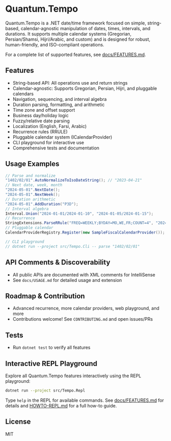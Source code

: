 # Quantum.Tempo

Quantum.Tempo is a .NET date/time framework focused on simple, string-based, calendar-agnostic manipulation of dates, times, intervals, and durations. It supports multiple calendar systems (Gregorian, Persian/Shamsi, Hijri/Arabic, and custom) and is designed for robust, human-friendly, and ISO-compliant operations.

For a complete list of supported features, see [docs/FEATURES.md](docs/FEATURES.md).

## Features
- String-based API: All operations use and return strings
- Calendar-agnostic: Supports Gregorian, Persian, Hijri, and pluggable calendars
- Navigation, sequencing, and interval algebra
- Duration parsing, formatting, and arithmetic
- Time zone and offset support
- Business day/holiday logic
- Fuzzy/relative date parsing
- Localization (English, Farsi, Arabic)
- Recurrence rules (RRULE)
- Pluggable calendar system (ICalendarProvider)
- CLI playground for interactive use
- Comprehensive tests and documentation

## Usage Examples
```csharp
// Parse and normalize
"1402/02/01".AutoNormalizeToIsoDateString(); // "2023-04-21"
// Next date, week, month
"2024-05-01".NextDate();
"2024-05-01".NextWeek();
// Duration arithmetic
"2024-05-01".AddDuration("P3D");
// Interval algebra
Interval.Union("2024-01-01/2024-01-10", "2024-01-05/2024-01-15");
// Recurrence
StringExtensions.ParseRRule("FREQ=WEEKLY;BYDAY=MO,WE,FR;COUNT=4", "2024-05-01");
// Pluggable calendar
CalendarProviderRegistry.Register(new SampleFiscalCalendarProvider());

// CLI playground
// dotnet run --project src/Tempo.Cli -- parse "1402/02/01"
```

## API Comments & Discoverability
- All public APIs are documented with XML comments for IntelliSense
- See `docs/USAGE.md` for detailed usage and extension

## Roadmap & Contribution
- Advanced recurrence, more calendar providers, web playground, and more
- Contributions welcome! See `CONTRIBUTING.md` and open issues/PRs

## Tests
- Run `dotnet test` to verify all features

## Interactive REPL Playground

Explore all Quantum.Tempo features interactively using the REPL playground:

```sh
dotnet run --project src/Tempo.Repl
```

Type `help` in the REPL for available commands. See [docs/FEATURES.md](docs/FEATURES.md#interactive-repl-playground) for details and [HOWTO-REPL.md](HOWTO-REPL.md) for a full how-to guide.

## License
MIT
